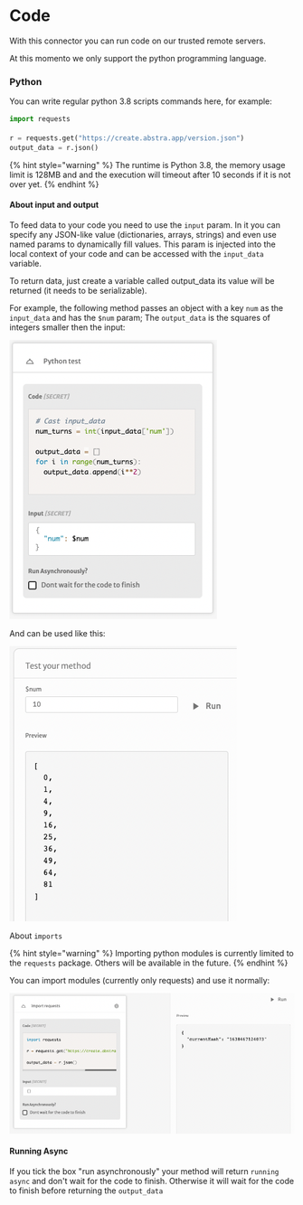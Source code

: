 # Code

With this connector you can run code on our trusted remote servers.

At this momento we only support the python programming language.

### Python

You can write regular python 3.8 scripts commands here, for example:

```python
import requests

r = requests.get("https://create.abstra.app/version.json")
output_data = r.json()
```

{% hint style="warning" %}
The runtime is Python 3.8, the memory usage limit is 128MB and and the execution will timeout after 10 seconds if it is not over yet.
{% endhint %}

#### **About input and output**

To feed data to your code you need to use the `input` param. In it you can specify any JSON-like value (dictionaries, arrays, strings) and even use named params to dynamically fill values. This param is injected into the local context of your code and can be accessed with the `input_data` variable.

To return data, just create a variable called output\_data its value will be returned (it needs to be serializable).

For example, the following method passes an object with a key `num` as the `input_data` and has the `$num` param; The `output_data` is the squares of integers smaller then the input:

![](<../../../.gitbook/assets/image (64) (2).png>)

And can be used like this:

![](<../../../.gitbook/assets/image (59) (1) (1).png>)

About `imports`

{% hint style="warning" %}
Importing python modules is currently limited to the `requests` package. Others will be available in the future.
{% endhint %}

You can import modules (currently only requests) and use it normally:

![](<../../../.gitbook/assets/image (60) (1) (1) (1).png>)

#### Running Async

If you tick the box "run asynchronously" your method will return `running async` and don't wait for the code to finish. Otherwise it will wait for the code to finish before returning the `output_data`



